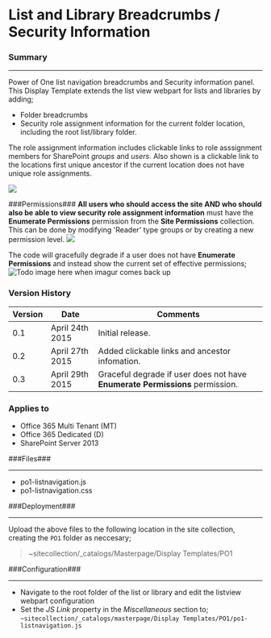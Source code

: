 List and Library Breadcrumbs / Security Information
=======================================
### Summary ###

---
Power of One list navigation breadcrumbs and Security information panel. This Display Template extends the list view webpart for lists and libraries by adding;
- Folder breadcrumbs
- Security role assignment information for the current folder location, including the root list/library folder.

The role assignment information includes clickable links to role asssignment members for SharePoint *groups* and *users*. Also shown is a clickable link to the locations first unique ancestor if the current location does not have unique role assignments.

![](http://i.imgur.com/P252tJ0.png)

###Permissions###
**All users who should access the site AND who should also be able to view security role assignment information** must have the **Enumerate Permissions** permission from the **Site Permissions** collection.
This can be done by modifying 'Reader' type groups or by creating a new permission level.
![](http://i.imgur.com/tRJqJij.png)

The code will gracefully degrade if a user does not have **Enumerate Permissions** and instead show the current set of effective permissions;
![Todo image here when imagur comes back up](http://i.imgur.com/Sxs6T34.png)


### Version History ###
Version  | Date | Comments
---------| -----| --------
0.1  | April 24th 2015 | Initial release.
0.2  | April 27th 2015 | Added clickable links and ancestor infomation.
0.3  | April 29th 2015 | Graceful degrade if user does not have **Enumerate Permissions** permission.

### Applies to ###
-  Office 365 Multi Tenant (MT)
-  Office 365 Dedicated (D)
-  SharePoint Server 2013

###Files###

---
- po1-listnavigation.js
- po1-listnavigation.css

###Deployment###

---
Upload the above files to the following location in the site collection, creating the `PO1` folder as neccesary;
>
> ~sitecollection/_catalogs/Masterpage/Display Templates/PO1
> 

###Configuration###

---
- Navigate to the root folder of the list or library and edit the listview webpart configuration
- Set the *JS Link* property in the *Miscellaneous* section to; `~sitecollection/_catalogs/masterpage/Display Templates/PO1/po1-listnavigation.js`


